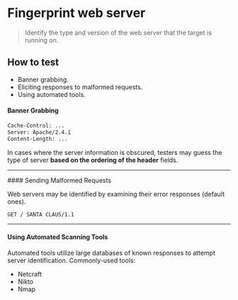 # Fingerprint web server

> Identify the type and version of the web server that the target is running on.

## How to test

* Banner grabbing.
* Eliciting responses to malformed requests.
* Using automated tools.

#### Banner Grabbing

```bash
Cache-Control: ...
Server: Apache/2.4.1
Content-Length: ...
```

In cases where the server information is obscured, testers may guess the type of server **based on the ordering of the header** fields.

_____

#### Sending Malformed Requests

Web servers may be identified by examining their error responses (default ones).

```bash
GET / SANTA CLAUS/1.1
```

_____

#### Using Automated Scanning Tools

Automated tools  utilize large databases of known responses to attempt server identification. Commonly-used tools:

* Netcraft
* Nikto
* Nmap
